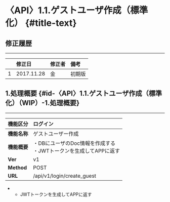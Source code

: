 # 〈API〉1.1.ゲストユーザ作成（標準化） {#title-text}

## 修正履歴

---

|  | 修正日 | 修正者 | 備考 |
| :--- | :--- | :--- | :--- |
| 1 | 2017.11.28 | 金 | 初期版 |

## 1.処理概要 {#id-〈API〉1.1.ゲストユーザ作成（標準化）（WIP）-1.処理概要}

---

| **機能区分** | ログイン |
| :--- | :--- |
| **機能名称** | ゲストユーザー作成 |
| **機能概要** | ・DBにユーザのDoc情報を作成する </br>・JWTトークンを生成してAPPに返す|
| **Ver** | v1 |
| **Method** | POST |
| **URL** | /api/v1/login/create_guest |

* * JWTトークンを生成してAPPに返す













